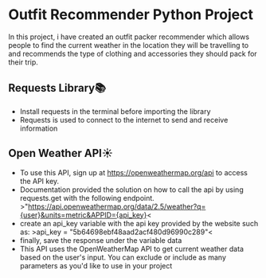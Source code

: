 # Outfit Recommender Python Project
In this project, i have created an outfit packer recommender which allows people to find the current weather in the location they will be travelling to and recommends the type of clothing and accessories they should pack for their trip.

## Requests Library📚
- Install requests in the terminal before importing the library
- Requests is used to connect to the internet to send and receive information

## Open Weather API☀️

- To use this API, sign up at https://openweathermap.org/api to access the API key.
- Documentation provided the solution on how to call the api by using requests.get with the following endpoint. >"https://api.openweathermap.org/data/2.5/weather?q={user}&units=metric&APPID={api_key}<
- create an api_key variable with the api key provided by the website such as: >api_key = "5b64698ebf48aad2acf480d96990c289"<
- finally, save the response under the variable data
- This API uses the OpenWeatherMap API to get current weather data based on the user's input. You can exclude or include as many parameters as you'd like to use in your project

